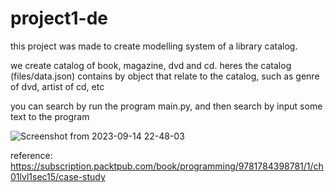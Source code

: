 # project1-de

this project was made to create modelling system of a library catalog.

we create catalog of book, magazine, dvd and cd. heres the catalog (files/data.json) contains by object that relate to the catalog, such as genre of dvd, artist of cd, etc

you can search by run the program main.py, and then search by input some text to the program

![Screenshot from 2023-09-14 22-48-03](https://github.com/rickyfebrian/project1-de/assets/46195764/4c192546-85c7-4178-8ff3-2331d1e55861)

reference: https://subscription.packtpub.com/book/programming/9781784398781/1/ch01lvl1sec15/case-study
